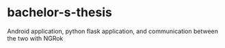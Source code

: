 # bachelor-s-thesis
Android application, python flask application, and communication between the two with NGRok
